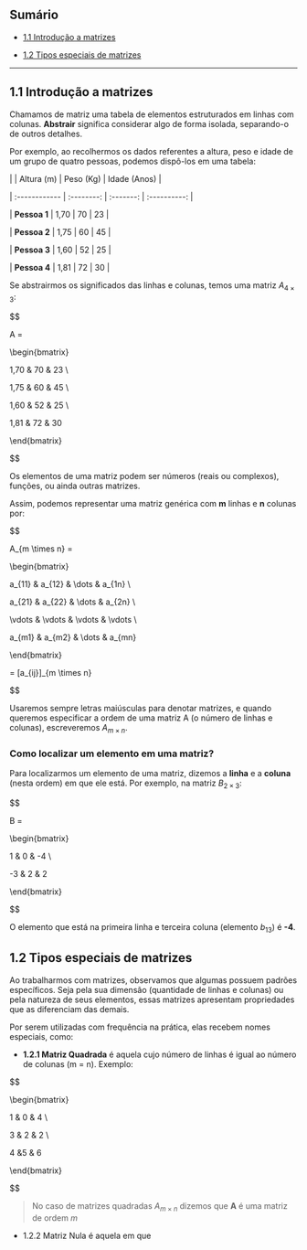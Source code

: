## Sumário  

- [1.1 Introdução a matrizes](#11-introdução-a-matrizes)  

- [1.2 Tipos especiais de matrizes](#12-tipos-especiais-de-matrizes)  

  

---  

  

## 1.1 Introdução a matrizes  

  

Chamamos de matriz uma tabela de elementos estruturados em linhas com colunas. **Abstrair** significa considerar algo de forma isolada, separando-o de outros detalhes.  

  

Por exemplo, ao recolhermos os dados referentes a altura, peso e idade de um grupo de quatro pessoas, podemos dispô-los em uma tabela:  

  

| | Altura (m) | Peso (Kg) | Idade (Anos) |  

| :------------ | :--------: | :-------: | :----------: |  

| **Pessoa 1** | 1,70 | 70 | 23 |  

| **Pessoa 2** | 1,75 | 60 | 45 |  

| **Pessoa 3** | 1,60 | 52 | 25 |  

| **Pessoa 4** | 1,81 | 72 | 30 |  

  

Se abstrairmos os significados das linhas e colunas, temos uma matriz $A_{4 \times 3}$:  

  

$$  

A =  

\begin{bmatrix}  

1,70 & 70 & 23 \\  

1,75 & 60 & 45 \\  

1,60 & 52 & 25 \\  

1,81 & 72 & 30  

\end{bmatrix}  

$$  

  

Os elementos de uma matriz podem ser números (reais ou complexos), funções, ou ainda outras matrizes.  

  

Assim, podemos representar uma matriz genérica com **m** linhas e **n** colunas por:  

  

$$  

A_{m \times n} =  

\begin{bmatrix}  

a_{11} & a_{12} & \dots & a_{1n} \\  

a_{21} & a_{22} & \dots & a_{2n} \\  

\vdots & \vdots & \vdots & \vdots \\  

a_{m1} & a_{m2} & \dots & a_{mn}  

\end{bmatrix}  

= [a_{ij}]_{m \times n}  

$$  

  

Usaremos sempre letras maiúsculas para denotar matrizes, e quando queremos especificar a ordem de uma matriz A (o número de linhas e colunas), escreveremos $A_{m \times n}$.  

  

### Como localizar um elemento em uma matriz?  

  

Para localizarmos um elemento de uma matriz, dizemos a **linha** e a **coluna** (nesta ordem) em que ele está. Por exemplo, na matriz $B_{2 \times 3}$:  

  

$$  

B =  

\begin{bmatrix}  

1 & 0 & -4 \\  

-3 & 2 & 2  

\end{bmatrix}  

$$  

  

O elemento que está na primeira linha e terceira coluna (elemento $b_{13}$) é **-4**.  

  

## 1.2 Tipos especiais de matrizes  

  

Ao trabalharmos com matrizes, observamos que algumas possuem padrões específicos. Seja pela sua dimensão (quantidade de linhas e colunas) ou pela natureza de seus elementos, essas matrizes apresentam propriedades que as diferenciam das demais.  

Por serem utilizadas com frequência na prática, elas recebem nomes especiais, como:  

  

- **1.2.1 Matriz Quadrada** é aquela cujo número de linhas é igual ao número de colunas (m = n). Exemplo:  

$$  

\begin{bmatrix}  

1 & 0 & 4 \\  

3 & 2 & 2 \\  

4 &5 & 6  

\end{bmatrix}  

$$  

> No caso de matrizes quadradas $A_{m \times n}$ dizemos que **A** é uma matriz de ordem *m*  

  

* 1.2.2 Matriz Nula é aquela em que